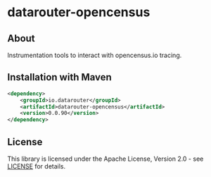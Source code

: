 # datarouter-opencensus

## About
Instrumentation tools to interact with opencensus.io tracing. 

## Installation with Maven

```xml
<dependency>
	<groupId>io.datarouter</groupId>
	<artifactId>datarouter-opencensus</artifactId>
	<version>0.0.90</version>
</dependency>
```

## License

This library is licensed under the Apache License, Version 2.0 - see [LICENSE](../LICENSE) for details.
